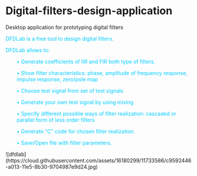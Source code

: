 # Digital-filters-design-application
Desktop application for prototyping digital filters
  <p><span style="color: #00ccff;">DFDLab is a free tool to design digital filters.</span></p>
<p><span style="color: #00ccff;">DFDLab allows to:</span></p>
<p style="padding-left: 30px;"><span style="color: #00ccff;">•  Generate coefficients of IIR and FIR both type of filters.</span></p>
<p style="padding-left: 30px;"><span style="color: #00ccff;">•  Show filter characteristics: phase, amplitude of frequency response, impulse response, zero/pole map</span></p>
<p style="padding-left: 30px;"><span style="color: #00ccff;">•  Choose test signal from set of test signals</span></p>
<p style="padding-left: 30px;"><span style="color: #00ccff;">•  Generate your own test signal by using mixing</span></p>
<p style="padding-left: 30px;"><span style="color: #00ccff;">•  Specify different possible ways of filter realization: cascaded or parallel form of less order filters</span></p>
<p style="padding-left: 30px;"><span style="color: #00ccff;">•  Generate &#8220;C&#8221; code for chosen filter realization.</span></p>
<p style="padding-left: 30px;"><span style="color: #00ccff;">•  Save/Open file with filter parameters.</span></p>
![dfdlab](https://cloud.githubusercontent.com/assets/16180299/11733586/c9592446-a013-11e5-8b30-9704987e9d24.jpg)
